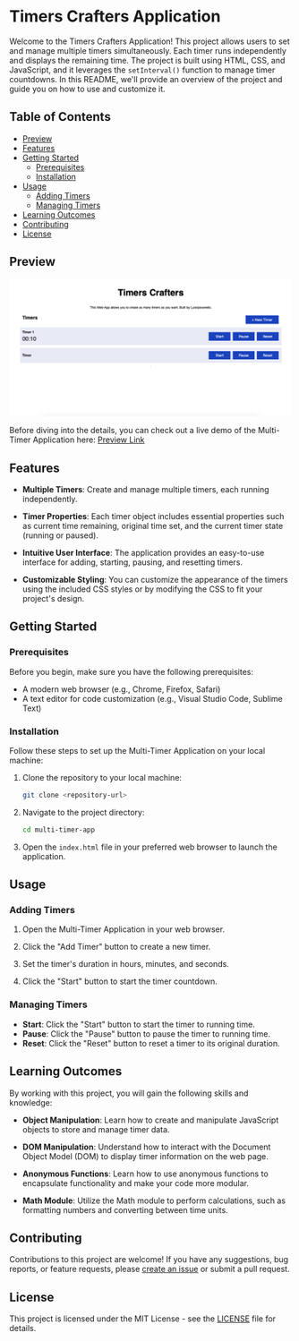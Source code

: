 # Timers Crafters Application

Welcome to the Timers Crafters Application! This project allows users to set and manage multiple timers simultaneously. Each timer runs independently and displays the remaining time. The project is built using HTML, CSS, and JavaScript, and it leverages the `setInterval()` function to manage timer countdowns. In this README, we'll provide an overview of the project and guide you on how to use and customize it.

## Table of Contents

- [Preview](#preview)
- [Features](#features)
- [Getting Started](#getting-started)
  - [Prerequisites](#prerequisites)
  - [Installation](#installation)
- [Usage](#usage)
  - [Adding Timers](#adding-timers)
  - [Managing Timers](#managing-timers)
- [Learning Outcomes](#learning-outcomes)
- [Contributing](#contributing)
- [License](#license)

## Preview

<img src="print.png" alt="LRP" width="auto"  height="auto" />

Before diving into the details, you can check out a live demo of the Multi-Timer Application here: [Preview Link](https://luisrpavanelli.github.io/Timers-Crafters/)

## Features

- **Multiple Timers**: Create and manage multiple timers, each running independently.

- **Timer Properties**: Each timer object includes essential properties such as current time remaining, original time set, and the current timer state (running or paused).

- **Intuitive User Interface**: The application provides an easy-to-use interface for adding, starting, pausing, and resetting timers.

- **Customizable Styling**: You can customize the appearance of the timers using the included CSS styles or by modifying the CSS to fit your project's design.

## Getting Started

### Prerequisites

Before you begin, make sure you have the following prerequisites:

- A modern web browser (e.g., Chrome, Firefox, Safari)
- A text editor for code customization (e.g., Visual Studio Code, Sublime Text)

### Installation

Follow these steps to set up the Multi-Timer Application on your local machine:

1. Clone the repository to your local machine:

   ```bash
   git clone <repository-url>
   ```

2. Navigate to the project directory:

   ```bash
   cd multi-timer-app
   ```

3. Open the `index.html` file in your preferred web browser to launch the application.

## Usage

### Adding Timers

1. Open the Multi-Timer Application in your web browser.

2. Click the "Add Timer" button to create a new timer.

3. Set the timer's duration in hours, minutes, and seconds.

4. Click the "Start" button to start the timer countdown.

### Managing Timers

- **Start**: Click the "Start" button to start the timer to running time.
- **Pause**: Click the "Pause" button to pause the timer to running time.
- **Reset**: Click the "Reset" button to reset a timer to its original duration.

## Learning Outcomes

By working with this project, you will gain the following skills and knowledge:

- **Object Manipulation**: Learn how to create and manipulate JavaScript objects to store and manage timer data.

- **DOM Manipulation**: Understand how to interact with the Document Object Model (DOM) to display timer information on the web page.

- **Anonymous Functions**: Learn how to use anonymous functions to encapsulate functionality and make your code more modular.

- **Math Module**: Utilize the Math module to perform calculations, such as formatting numbers and converting between time units.

## Contributing

Contributions to this project are welcome! If you have any suggestions, bug reports, or feature requests, please [create an issue](#) or submit a pull request.

## License

This project is licensed under the MIT License - see the [LICENSE](LICENSE) file for details.